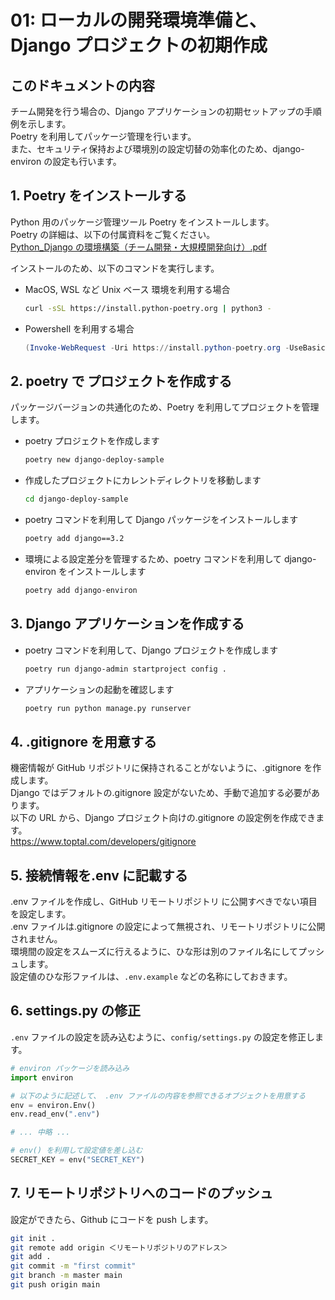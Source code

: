 # 01: ローカルの開発環境準備と、Django プロジェクトの初期作成

## このドキュメントの内容

チーム開発を行う場合の、Django アプリケーションの初期セットアップの手順例を示します。  
Poetry を利用してパッケージ管理を行います。  
また、セキュリティ保持および環境別の設定切替の効率化のため、django-environ の設定も行います。

## 1. Poetry をインストールする

Python 用のパッケージ管理ツール Poetry をインストールします。  
Poetry の詳細は、以下の付属資料をご覧ください。  
[Python_Django の環境構築（チーム開発・大規模開発向け）.pdf](/docs/Python_Django%E3%81%AE%E7%92%B0%E5%A2%83%E6%A7%8B%E7%AF%89%EF%BC%88%E3%83%81%E3%83%BC%E3%83%A0%E9%96%8B%E7%99%BA%E3%83%BB%E5%A4%A7%E8%A6%8F%E6%A8%A1%E9%96%8B%E7%99%BA%E5%90%91%E3%81%91%EF%BC%89.pdf)

インストールのため、以下のコマンドを実行します。

- MacOS, WSL など Unix ベース 環境を利用する場合

  ```bash
  curl -sSL https://install.python-poetry.org | python3 -
  ```

- Powershell を利用する場合

  ```powershell
  (Invoke-WebRequest -Uri https://install.python-poetry.org -UseBasicParsing).Content | python -
  ```

## 2. poetry で プロジェクトを作成する

パッケージバージョンの共通化のため、Poetry を利用してプロジェクトを管理します。

- poetry プロジェクトを作成します

  ```bash
  poetry new django-deploy-sample
  ```

- 作成したプロジェクトにカレントディレクトリを移動します

  ```bash
  cd django-deploy-sample
  ```

- poetry コマンドを利用して Django パッケージをインストールします

  ```bash
  poetry add django==3.2
  ```

- 環境による設定差分を管理するため、poetry コマンドを利用して django-environ をインストールします
  ```bash
  poetry add django-environ
  ```

## 3. Django アプリケーションを作成する

- poetry コマンドを利用して、Django プロジェクトを作成します

  ```bash
  poetry run django-admin startproject config .
  ```

- アプリケーションの起動を確認します
  ```bash
  poetry run python manage.py runserver
  ```

## 4. .gitignore を用意する

機密情報が GitHub リポジトリに保持されることがないように、.gitignore を作成します。  
Django ではデフォルトの.gitignore 設定がないため、手動で追加する必要があります。  
以下の URL から、Django プロジェクト向けの.gitignore の設定例を作成できます。  
https://www.toptal.com/developers/gitignore

## 5. 接続情報を.env に記載する

.env ファイルを作成し、GitHub リモートリポジトリ に公開すべきでない項目を設定します。  
.env ファイルは.gitignore の設定によって無視され、リモートリポジトリに公開されません。  
環境間の設定をスムーズに行えるように、ひな形は別のファイル名にしてプッシュします。  
設定値のひな形ファイルは、`.env.example` などの名称にしておきます。

## 6. settings.py の修正

`.env` ファイルの設定を読み込むように、`config/settings.py` の設定を修正します。

```python
# environ パッケージを読み込み
import environ

# 以下のように記述して、 .env ファイルの内容を参照できるオブジェクトを用意する
env = environ.Env()
env.read_env(".env")

# ... 中略 ...

# env() を利用して設定値を差し込む
SECRET_KEY = env("SECRET_KEY")
```

## 7. リモートリポジトリへのコードのプッシュ

設定ができたら、Github にコードを push します。

```bash
git init .
git remote add origin ＜リモートリポジトリのアドレス＞
git add .
git commit -m "first commit"
git branch -m master main
git push origin main
```
